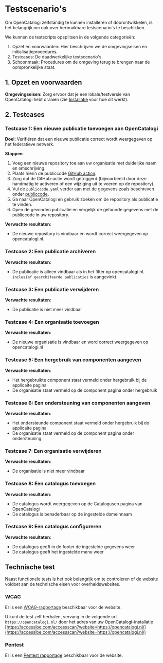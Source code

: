 # Testscenario's

Om OpenCatalogi zelfstandig te kunnen installeren of doorontwikkelen, is het belangrijk om ook over herbruikbare testscenario's te beschikken.

We kunnen de testscripts opsplitsen in de volgende categorieën:

1. Opzet en voorwaarden: Hier beschrijven we de omgevingseisen en initialisatieprocedures.
2. Testcases: De daadwerkelijke testscenario's.
3. Schoonmaak: Procedures om de omgeving terug te brengen naar de oorspronkelijke staat.

## 1. Opzet en voorwaarden

**Omgevingseisen**: Zorg ervoor dat je een lokale/testversie van OpenCatalogi hebt draaien (zie [Installatie](/docs/handleidingen/Installatie.md) voor hoe dit werkt).

## 2. Testcases

### Testcase 1: Een nieuwe publicatie toevoegen aan OpenCatalogi

**Doel**: Verifiëren dat een nieuwe publicatie correct wordt weergegeven op het federatieve netwerk.

**Stappen**:

1. Voeg een nieuwe repository toe aan uw organisatie met duidelijke naam en omschrijving.
2. Plaats hierin de publiccode [GitHub action](https://github.com/marketplace/actions/create-or-update-publiccode-yaml).
3. Zorg dat de GitHub-actie wordt getriggerd (bijvoorbeeld door deze handmatig te activeren of een wijziging uit te voeren op de repository).
4. Vul de `publiccode.yaml` verder aan met de gegevens zoals beschreven onder [publiccode](/docs/handleidingen/Publiccode.md).
4. Ga naar OpenCatalogi en gebruik zoeken om de repository als publicatie te vinden.
5. Open de gevonden publicatie en vergelijk de getoonde gegevens met de publiccode in uw repository.

**Verwachte resultaten**:

- De nieuwe repository is vindbaar en wordt correct weergegeven op opencatalogi.nl.

### Testcase 2: Een publicatie archiveren

**Verwachte resultaten**:

- De publicatie is alleen vindbaar als in het filter op opencatalogi.nl. `inclusief gearchifeerde publicaties` is aangevinkt.
  
### Testcase 3: Een publicatie verwijderen

**Verwachte resultaten**:

- De publicatie is niet meer vindbaar

### Testcase 4: Een organisatie toevoegen

**Verwachte resultaten**:

- De nieuwe organisatie is vindbaar en word correct weergegeven op opencatalogi.nl

### Testcase 5: Een hergebruik van componenten aangeven

**Verwachte resultaten**:

- Het hergebruikte component staat vermeld onder hergebruik bij de applicaite pagina
- De organisatie staat vermeld op de component pagina onder hergebruik
  
### Testcase 6: Een ondersteuning van componenten aangeven

**Verwachte resultaten**:

- Het ondersteunde component staat vermeld onder hergebruik bij de applicaite pagina
- De organisatie staat vermeld op de component pagina onder ondersteuning
  
### Testcase 7: Een organisatie verwijderen

**Verwachte resultaten**:

- De organisatie is niet meer vindbaar

### Testcase 8: Een catalogus toevoegen

**Verwachte resultaten**:

- De catalogus wordt weergegeven op de Catalogusen pagina van OpenCatalogi
- De catalogus is benaderbaar op de ingestelde domeinnaam

### Testcase 9: Een catalogus configureren

**Verwachte resultaten**:

- De catalogus geeft in de footer de ingestelde gegevens weer
- De catalogus geeft het ingestelde menu weer
  
## Technische test
Naast functionele tests is het ook belangrijk om te controleren of de website voldoet aan de technische eisen voor overheidswebsites.

### WCAG
Er is een [WCAG-rapportage](https://github.com/OpenCatalogi/.github/blob/main/docs/handleidingen/WCAG-Raportage.pdf) beschikbaar voor de website.

U kunt de test zelf herhalen, vervang in de volgende url `https://opencatalogi.nl/` door het adres van uw OpenCatalogi-installatie
[https://accessibe.com/accessscan?website=https://opencatalogi.nl/](https://accessibe.com/accessscan?website=https://opencatalogi.nl/)

### Pentest
Er is een [Pentest rapportage](https://github.com/OpenCatalogi/.github/blob/main/docs/handleidingen/PENTEST-Raportage.pdf) beschikbaar voor de website.
